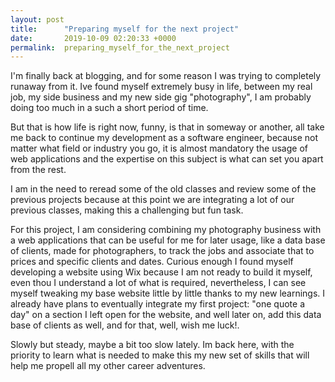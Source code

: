 ```yaml
---
layout: post
title:      "Preparing myself for the next project"
date:       2019-10-09 02:20:33 +0000
permalink:  preparing_myself_for_the_next_project
---
```



I'm finally back at blogging, and for some reason I was trying to completely runaway from it. Ive found myself extremely busy in life, between my real job, my side business and my new side gig "photography", I am probably doing too much in a such a short period of time. 

But that is how life is right now, funny, is that in someway or another, all take me back to continue my development as a software engineer, because not matter what field or industry you go, it is almost mandatory the usage of web applications and the expertise on this subject is what can set you apart from the rest. 

I am in the need to reread some of the old classes and review some of the previous projects because at this point we are integrating a lot of our previous classes, making this a challenging but fun task.

For this project, I am considering combining my photography business with a web applications that can be useful for me for later usage, like a data base of clients, made for photographers, to track the jobs and associate that to prices and specific clients and dates. Curious enough I found myself developing a website using Wix because I am not ready to build it myself, even thou I understand a lot of what is required, nevertheless, I can see myself tweaking my base website little by little thanks to my new learnings. I already have plans to eventually integrate my first project: "one quote a day" on a section I left open for the website, and well later on, add this data base of clients as well, and for that, well, wish me luck!.


Slowly but steady, maybe a bit too slow lately. Im back here, with the priority to learn what is needed to make this my new set of skills that will help me propell all my other career adventures. 
